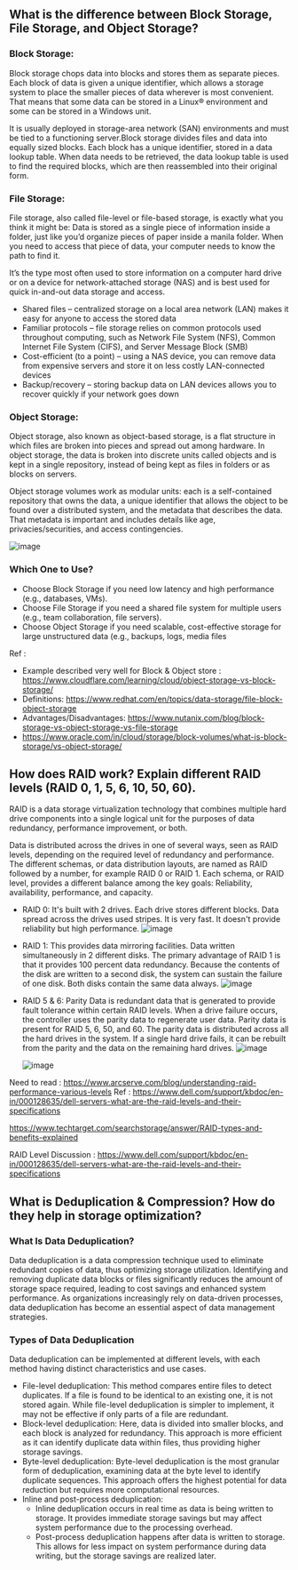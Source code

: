 ## What is the difference between Block Storage, File Storage, and Object Storage?

### **Block Storage:**  
Block storage chops data into blocks and stores them as separate pieces. Each block of data is given a unique identifier, which allows a storage system to place the smaller pieces of data wherever is most convenient. That means that some data can be stored in a Linux® environment and some can be stored in a Windows unit.

It is usually deployed in storage-area network (SAN) environments and must be tied to a functioning server.Block storage divides files and data into equally sized blocks. Each block has a unique identifier, stored in a data lookup table. When data needs to be retrieved, the data lookup table is used to find the required blocks, which are then reassembled into their original form.

### **File Storage:**
File storage, also called file-level or file-based storage, is exactly what you think it might be: Data is stored as a single piece of information inside a folder, just like you’d organize pieces of paper inside a manila folder. When you need to access that piece of data, your computer needs to know the path to find it.

It’s the type most often used to store information on a computer hard drive or on a device for network-attached storage (NAS) and is best used for quick in-and-out data storage and access.

- Shared files – centralized storage on a local area network (LAN) makes it easy for anyone to access the stored data
- Familiar protocols – file storage relies on common protocols used throughout computing, such as Network File System (NFS), Common Internet File System (CIFS), and Server Message Block (SMB)
- Cost-efficient (to a point) – using a NAS device, you can remove data from expensive servers and store it on less costly LAN-connected devices
- Backup/recovery – storing backup data on LAN devices allows you to recover quickly if your network goes down

### **Object Storage:**
Object storage, also known as object-based storage, is a flat structure in which files are broken into pieces and spread out among hardware. In object storage, the data is broken into discrete units called objects and is kept in a single repository, instead of being kept as files in folders or as blocks on servers.

Object storage volumes work as modular units: each is a self-contained repository that owns the data, a unique identifier that allows the object to be found over a distributed system, and the metadata that describes the data. That metadata is important and includes details like age, privacies/securities, and access contingencies.

![image](https://github.com/user-attachments/assets/a76c51c1-ffd2-428d-9726-938ff742351b)

### Which One to Use?
- Choose Block Storage if you need low latency and high performance (e.g., databases, VMs).
- Choose File Storage if you need a shared file system for multiple users (e.g., team collaboration, file servers).
- Choose Object Storage if you need scalable, cost-effective storage for large unstructured data (e.g., backups, logs, media files

Ref : 
- Example described very well for Block & Object store : https://www.cloudflare.com/learning/cloud/object-storage-vs-block-storage/
- Definitions: https://www.redhat.com/en/topics/data-storage/file-block-object-storage
- Advantages/Disadvantages: https://www.nutanix.com/blog/block-storage-vs-object-storage-vs-file-storage
- https://www.oracle.com/in/cloud/storage/block-volumes/what-is-block-storage/vs-object-storage/


## How does RAID work? Explain different RAID levels (RAID 0, 1, 5, 6, 10, 50, 60).

RAID is a data storage virtualization technology that combines multiple hard drive components into a single logical unit for the purposes of data redundancy, performance improvement, or both.

Data is distributed across the drives in one of several ways, seen as RAID levels, depending on the required level of redundancy and performance. The different schemas, or data distribution layouts, are named as RAID followed by a number, for example RAID 0 or RAID 1. Each schema, or RAID level, provides a different balance among the key goals: Reliability, availability, performance, and capacity.

- RAID 0: It's built with 2 drives. Each drive stores different blocks. Data spread across the drives used stripes. It is very fast. It doesn't provide reliability but high performance.
  ![image](https://github.com/user-attachments/assets/57dbf4c4-dfae-4621-a871-c6a59aca96d4)

- RAID 1: This provides data mirroring facilities. Data written simultaneously in 2 different disks. The primary advantage of RAID 1 is that it provides 100 percent data redundancy. Because the contents of the disk are written to a second disk, the system can sustain the failure of one disk. Both disks contain the same data always.
  ![image](https://github.com/user-attachments/assets/e5ff8531-bb97-4722-931e-55f28374d57b)

- RAID 5 & 6: Parity Data is redundant data that is generated to provide fault tolerance within certain RAID levels. When a drive failure occurs, the controller uses the parity data to regenerate user data. Parity data is present for RAID 5, 6, 50, and 60. The parity data is distributed across all the hard drives in the system. If a single hard drive fails, it can be rebuilt from the parity and the data on the remaining hard drives.
  ![image](https://github.com/user-attachments/assets/909f4c7e-8ec0-4bab-8331-5feedcb4774d)

  ![image](https://github.com/user-attachments/assets/3459a675-de75-4e2c-847a-90c045f65746)

Need to read : https://www.arcserve.com/blog/understanding-raid-performance-various-levels
Ref : https://www.dell.com/support/kbdoc/en-in/000128635/dell-servers-what-are-the-raid-levels-and-their-specifications

https://www.techtarget.com/searchstorage/answer/RAID-types-and-benefits-explained







RAID Level Discussion : https://www.dell.com/support/kbdoc/en-in/000128635/dell-servers-what-are-the-raid-levels-and-their-specifications


## What is Deduplication & Compression? How do they help in storage optimization?

### What Is Data Deduplication?
Data deduplication is a data compression technique used to eliminate redundant copies of data, thus optimizing storage utilization. Identifying and removing duplicate data blocks or files significantly reduces the amount of storage space required, leading to cost savings and enhanced system performance. As organizations increasingly rely on data-driven processes, data deduplication has become an essential aspect of data management strategies.

### Types of Data Deduplication
Data deduplication can be implemented at different levels, with each method having distinct characteristics and use cases.

- File-level deduplication: This method compares entire files to detect duplicates. If a file is found to be identical to an existing one, it is not stored again. While file-level deduplication is simpler to implement, it may not be effective if only parts of a file are redundant.
- Block-level deduplication: Here, data is divided into smaller blocks, and each block is analyzed for redundancy. This approach is more efficient as it can identify duplicate data within files, thus providing higher storage savings.
- Byte-level deduplication: Byte-level deduplication is the most granular form of deduplication, examining data at the byte level to identify duplicate sequences. This approach offers the highest potential for data reduction but requires more computational resources.
- Inline and post-process deduplication:
    - Inline deduplication occurs in real time as data is being written to storage. It provides immediate storage savings but may affect system performance due to the processing overhead.
    - Post-process deduplication happens after data is written to storage. This allows for less impact on system performance during data writing, but the storage savings are realized later.
